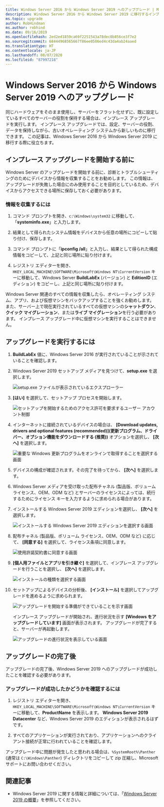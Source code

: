 ```yaml
---
title: Windows Server 2016 から Windows Server 2019 へのアップグレード | Microsoft Docs
description: Windows Server 2016 から Windows Server 2019 に移行するインプレース アップグレードを実行する方法について説明します。
ms.topic: upgrade
author: RobHindman
ms.author: robhind
ms.date: 09/16/2019
ms.openlocfilehash: 2ed2ed1859ca69f2251543a78dec0b856ce3f7e2
ms.sourcegitcommit: 68444968565667f86ee0586ed4c43da4ab24aaed
ms.translationtype: HT
ms.contentlocale: ja-JP
ms.lasthandoff: 08/07/2020
ms.locfileid: "87997218"
---
```

# <a name="upgrade-windows-server-2016-to-windows-server-2019"></a>Windows Server 2016 から Windows Server 2019 へのアップグレード

同じハードウェアをそのまま使用し、サーバーをフラット化せずに、既に設定しているすべてのサーバーの役割を保持する場合は、インプレース アップグレードを実行します。 インプレース アップグレードでは、設定、サーバーの役割、データを保持しながら、古いオペレーティング システムから新しいものに移行できます。 この記事は、Windows Server 2016 から Windows Server 2019 に移行する際に役立ちます。

## <a name="before-you-begin-your-in-place-upgrade"></a>インプレース アップグレードを開始する前に

Windows Server のアップグレードを開始する前に、診断とトラブルシューティングのためにデバイスから情報を収集することをお勧めします。 この情報は、アップグレードが失敗した場合にのみ使用することを目的としているため、デバイスからアクセスできる場所に保存しておく必要があります。

### <a name="to-collect-your-info"></a>情報を収集するには

1. コマンド プロンプトを開き、`c:\Windows\system32` に移動して、「**systeminfo.exe**」と入力します。

2. 結果として得られたシステム情報をデバイスから任意の場所にコピーして貼り付け、保存します。

3. コマンド プロンプトに「**ipconfig /all**」と入力し、結果として得られた構成情報をコピーして、上記と同じ場所に貼り付けます。

4. レジストリ エディターを開き、`HKEY_LOCAL_MACHINE\SOFTWARE\Microsoft\Windows NT\CurrentVersion` キーに移動して、Windows Server **BuildLabEx** (バージョン) と **EditionID** (エディション) をコピーし、上記と同じ場所に貼り付けます。

Windows Server 関連のすべての情報を収集したら、オペレーティング システム、アプリ、および仮想マシンをバックアップすることを強くお勧めします。 また、サーバー上で現在実行されているすべての仮想マシンの**シャットダウン**、**クイック マイグレーション**、または**ライブ マイグレーション**を行う必要があります。 インプレース アップグレード中に仮想マシンを実行することはできません。

## <a name="to-perform-the-upgrade"></a>アップグレードを実行するには

1. **BuildLabEx** 値に、Windows Server 2016 が実行されていることが示されていることを確認します。

2. Windows Server 2019 セットアップ メディアを見つけて、**setup.exe** を選択します。

    ![setup.exe ファイルが表示されているエクスプローラー](media/upgrade-2016-2019/setup-2019.png)

3. **[はい]** を選択して、セットアップ プロセスを開始します。

    ![セットアップを開始するためのアクセス許可を要求するユーザー アカウント制御](media/upgrade-2016-2019/start-setup-uac-box.png)

4. インターネットに接続されているデバイスの場合は、 **[Download updates, drivers and optional features (recommended)]\(更新プログラム、ドライバー、オプション機能をダウンロードする (推奨)\)** オプションを選択し、 **[次へ]** を選択します。

    ![重要な Windows 更新プログラムをオンラインで取得することを選択する画面](media/upgrade-2016-2019/online-updates-win-setup.png)

5. デバイスの構成が確認されます。その完了を待ってから、 **[次へ]** を選択します。

6. Windows Server メディアを受け取った配布チャネル (製品版、ボリューム ライセンス、OEM、ODM など) とサーバーのライセンスによっては、続行するためにライセンス キーを入力するように求められる場合があります。

7. インストールする Windows Server 2019 エディションを選択し、 **[次へ]** を選択します。

    ![インストールする Windows Server 2019 エディションを選択する画面](media/upgrade-2016-2019/select-os-edition.png)

8. 配布チャネル (製品版、ボリューム ライセンス、OEM、ODM など) に応じて、 **[同意する]** を選択して、ライセンス条項に同意します。

    ![使用許諾契約書に同意する画面](media/upgrade-2016-2019/license-terms.png)

9. **[個人用ファイルとアプリを引き継ぐ]** を選択して、インプレース アップグレードを行うことを選択し、 **[次へ]** を選択します。

    ![インストールの種類を選択する画面](media/upgrade-2016-2019/choose-install-upgrade.png)

10. セットアップによるデバイスの分析後、 **[インストール]** を選択してアップグレードを進めるように求められます。

    ![アップグレードを開始する準備ができていることを示す画面](media/upgrade-2016-2019/ready-to-install.png)

    インプレース アップグレードが開始され、進行状況を示す **[Windows をアップグレードしています]** 画面が表示されます。 アップグレードが完了すると、サーバーが再起動します。

    ![アップグレードの進行状況を表示している画面](media/upgrade-2016-2019/upgrading-windows-with-progress.png)

## <a name="after-your-upgrade-is-done"></a>アップグレードの完了後

アップグレードの完了後、Windows Server 2019 へのアップグレードが成功したことを確認する必要があります。

### <a name="to-make-sure-your-upgrade-was-successful"></a>アップグレードが成功したかどうかを確認するには

1. レジストリ エディターを開き、`HKEY_LOCAL_MACHINE\SOFTWARE\Microsoft\Windows NT\CurrentVersion` キーに移動して、**ProductName** を表示します。 **Windows Server 2019 Datacenter** など、Windows Server 2019 のエディションが表示されるはずです。

2. すべてのアプリケーションが実行されており、アプリケーションへのクライアント接続が正常に行われていることを確認します。

アップグレード中に問題が発生したと思われる場合は、`%SystemRoot%\Panther` (通常は `C:\Windows\Panther`) ディレクトリをコピーして zip 圧縮し、Microsoft サポートにお問い合わせください。

## <a name="related-articles"></a>関連記事

- Windows Server 2019 に関する情報と詳細については、「[Windows Server 2019 の概要](../get-started-19/get-started-19.md)」を参照してください。